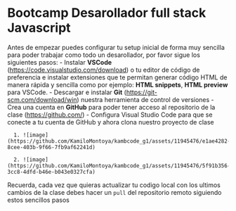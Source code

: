 # Bootcamp Desarollador full stack Javascript

Antes de empezar puedes configurar tu setup inicial de forma muy sencilla para poder trabajar como todo un desarollador, por favor sigue los siguientes pasos:
    - Instalar **VSCode** (https://code.visualstudio.com/download) o tu editor de código de preferencia e instalar extensiones que te permitan generar código HTML de manera rápida y sencilla como por ejemplo: **HTML snippets**, **HTML preview** para VSCode.
    - Descargar e instalar **Git** (https://git-scm.com/download/win) nuestra herramienta de control de versiones
    - Crea una cuenta en **GitHub** para poder tener acceso al repositorio de la clase (https://github.com/)
    - Configura Visual Studio Code para que se conecte a tu cuenta de GitHub y ahora clona nuestro proyecto de clase

      1. ![image](https://github.com/KamiloMontoya/kambcode_g1/assets/11945476/e1ae4282-8cee-403b-9f66-7fb9af62241d)

      2. ![image](https://github.com/KamiloMontoya/kambcode_g1/assets/11945476/5f91b356-3cc8-4dfd-b46e-b043e0327cfa)

    
Recuerda, cada vez que quieras actualizar tu codigo local con los ultimos cambios de la clase debes hacer un `pull` del repositorio remoto siguiendo estos sencillos pasos

